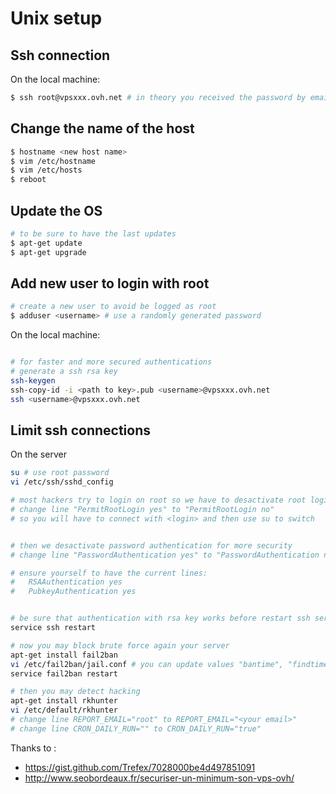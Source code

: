 # Unix setup

## Ssh connection

On the local machine:

```bash
$ ssh root@vpsxxx.ovh.net # in theory you received the password by email
```


## Change the name of the host

```bash
$ hostname <new host name>
$ vim /etc/hostname
$ vim /etc/hosts
$ reboot
```

## Update the OS

```bash
# to be sure to have the last updates
$ apt-get update    
$ apt-get upgrade

```

## Add new user to login with root


```bash
# create a new user to avoid be logged as root
$ adduser <username> # use a randomly generated password
```


On the local machine:
```bash

# for faster and more secured authentications
# generate a ssh rsa key
ssh-keygen
ssh-copy-id -i <path to key>.pub <username>@vpsxxx.ovh.net
ssh <username>@vpsxxx.ovh.net

```

## Limit ssh connections


On the server
```bash
su # use root password
vi /etc/ssh/sshd_config

# most hackers try to login on root so we have to desactivate root login in ssh
# change line "PermitRootLogin yes" to "PermitRootLogin no"
# so you will have to connect with <login> and then use su to switch


# then we desactivate password authentication for more security
# change line "PasswordAuthentication yes" to "PasswordAuthentication no"

# ensure yourself to have the current lines:
#   RSAAuthentication yes
#   PubkeyAuthentication yes


# be sure that authentication with rsa key works before restart ssh service
service ssh restart

# now you may block brute force again your server
apt-get install fail2ban
vi /etc/fail2ban/jail.conf # you can update values "bantime", "findtime" and "maxretry"
service fail2ban restart

# then you may detect hacking
apt-get install rkhunter
vi /etc/default/rkhunter
# change line REPORT_EMAIL="root" to REPORT_EMAIL="<your email>"
# change line CRON_DAILY_RUN="" to CRON_DAILY_RUN="true"

```


Thanks to :

* https://gist.github.com/Trefex/7028000be4d497851091
* http://www.seobordeaux.fr/securiser-un-minimum-son-vps-ovh/

